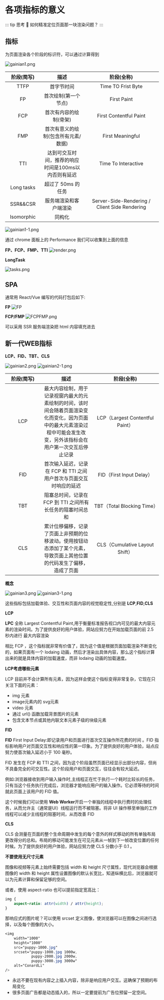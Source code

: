 # 各项指标的意义


::: tip 思考 🤔
如何精准定位页面那一块渲染问题？
:::

## 指标

为页面渲染各个阶段的标识符，可以通过计算得到

![gainian1.png](/optimization/gainian1.png)

|<div style="min-width:100px">阶段(简写)</div>|描述|<div style="min-width:200px">阶段(全称)</div>|
|:-:|:-:|:-:|
|TTFP|首字节时间|Time TO Frist Byte|
|FP|首次绘制(第一个节点)|First Paint|
|FCP|首次有内容的绘制(骨架)|First Contentful Paint|
|FMP|首次有意义的绘制(包含所有元素/数据)|First Meaningful|
|TTI|达到可交互时间，推荐的响应时间是100ms以内否则有延迟|Time To Interactive|
|Long tasks|超过了 50ms 的任务||
|SSR&&CSR|服务端渲染和客户端渲染|Server-Side-Rendering / Client Side Rendering|
|Isomorphic|同构化||

![gainian1-1.png](/optimization/gainian1-1.png)


通过 chrome 面板上的 Performance 我们可以收集到上面的信息

**FP、FCP、FMP、TTI**
![render.png](/optimization/render.png)

**LongTask**

![tasks.png](/optimization/tasks.png)


## SPA

通常用 React/Vue 编写的代码打包后如下:

**FP**
![FP](/optimization/FP.png)

**FCP/FMP**
![FCPFMP.png](/optimization/FCPFMP.png)

可以采用 SSR 服务端渲染把 html 内容填充进去

## 新一代WEB指标

**LCP、FID、TBT、CLS**

![gainian2.png](/optimization/gainian2.png)
![gainian2-1.png](/optimization/gainian2-1.png)

|<div style="min-width:100px">阶段(简写)</div>|描述|<div style="min-width:200px">阶段(全称)</div>|
|:-:|:-:|:-:|
|LCP|最⼤内容绘制，⽤于记录视窗内最⼤的元素绘制的时间，该时间会随着⻚⾯渲染变化⽽变化，因为⻚⾯中的最⼤元素渲染过程中可能会发⽣改变，另外该指标会在⽤户第⼀次交互后停⽌记录|LCP（Largest Contentful Paint）|
|FID|⾸次输⼊延迟，记录在 FCP 和 TTI 之间⽤户⾸次与⻚⾯交互时响应的延迟|FID（First Input Delay）|
|TBT|阻塞总时间，记录在 FCP 到 TTI 之间所有⻓任务的阻塞时间总和|TBT（Total Blocking Time）|
|CLS|累计位移偏移，记录了⻚⾯上⾮预期的位移波动。使⽤按钮动态添加了某个元素，导致⻚⾯上其他位置的代码发⽣了偏移，造成了⻚⾯|CLS（Cumulative Layout Shift）|


**概念**

![gainian3.png](/optimization/gainian3.png)
![gainian3-1.png](/optimization/gainian3-1.png)

这些指标包括加载体验、交互性和页面内容的视觉稳定性,分别是 **LCP**,**FID**,**CLS**

**LCP**

**LPC** 全称 Largest Contentful Paint,用于衡量标准报告视口内可见的最大内容元素的渲染时间。为了提供良好的用户体验，网站应努力在开始加载页面的前 2.5 秒内进行 最大内容渲染 

相比 FCP ，这个指标就非常有价值了，因为这个值是根据页面加载渲染不断变化的，如果页面有一个 lodaing 动画，然后才渲染出具体内容，那么这个指标计算出来的就是具体内容的加载速度，而非 lodaing 动画的加载速度。

**LCP考虑哪些元素**

LCP 目前并不会计算所有元素，因为这样会使这个指标变得非常复杂，它现在只关注下面的元素：

- img 元素
- image元素内的 svg元素
- video 元素
- 通过 url() 函数加载背景图片的元素
- 包含文本节点或其他内联文本元素子级的块级元素

**FID**

**FID** First Input Delay:即记录用户和页面进行首次交互操作所花费的时间 。FID 指标影响用户对页面交互性和响应性的第一印象。为了提供良好的用户体验，站点应努力使首次输入延迟小于 100 毫秒。

FID 发生在 FCP 和 TTI 之间，因为这个阶段虽然页面已经显示出部分内容，但尚不具备完全的可交互性。这个阶段用户和页面交互，往往会有较大延迟。

例如:浏览器接收到用户输入操作时,主线程正在忙于执行一个耗时比较长的任务，只有当这个任务执行完成后，浏览器才能响应用户的输入操作。它必须等待的时间就此页面上该用户的 FID 值。

这个时候我们可以使用 **Web Worker**开启一个单独的线程中执行费时的处理任务，从而允许主（通常是UI）线程运行而不被阻塞。将非 UI 操作移至单独的工作线程可以减少主线程的阻塞时间，从而改善 FID

**CLS**

CLS 会测量在页面的整个生命周期中发生的每个意外的样式移动的所有单独布局更改得分的总和。布局的移动可能发生在可见元素从一帧到下一帧改变位置的任何时候。为了提供良好的用户体验，网站应努力使 CLS 分数小于 0.1 。

**不要使用无尺寸元素**

图像和视频等元素上始终需要包括 width 和 height 尺寸属性，现代浏览器会根据图像的 width 和 height 属性设置图像的默认长宽比，知道纵横比后，浏览器就可以为元素计算和保留足够的空间。

或者，使用 aspect-ratio 也可以提前指定宽高比：

```css
img {
    aspect-ratio: attr(width) / attr(height);
}
```

那响应式的图片呢？可以使用 srcset 定义图像，使浏览器可以在图像之间进行选择，以及每个图像的大小。

```css
<img 
    width="1000" 
    height="1000"
    src="puppy-1000.jpg"
    srcset="puppy-1000.jpg 1000w,
            puppy-2000.jpg 2000w,
            puppy-3000.jpg 3000w"
    alt="ConardLi"
/>
```

- 永远不要在现有内容之上插入内容，除非是响应用户交互。这确保了预期的布局变化
- 很多页面广告都是动态插入的，所以一定要提前为广告位预留一定空间。



